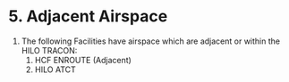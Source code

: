 # 5. Adjacent Airspace

1. The following Facilities have airspace which are adjacent or within the HILO TRACON:
   1. HCF ENROUTE (Adjacent)
   2. HILO ATCT
